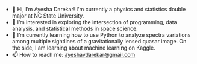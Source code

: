 - 👋 Hi, I’m Ayesha Darekar! I'm currently a physics and statistics double major at NC State University. 
- 👀 I’m interested in exploring the intersection of programming, data analysis, and statistical methods in space science. 
- 🌱 I’m currently learning how to use Python to analyze spectra variations among multiple sightlines of a gravitationally lensed quasar image. On the side, I am learning about machine learning on Kaggle.
- 📫 How to reach me: ayeshavdarekar@gmail.com

<!---
avdarekar/avdarekar is a ✨ special ✨ repository because its `README.md` (this file) appears on your GitHub profile.
You can click the Preview link to take a look at your changes.
--->
